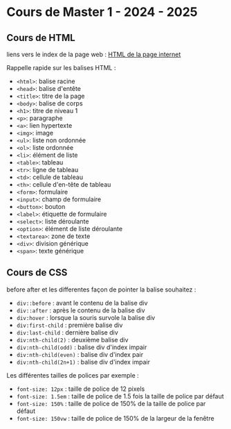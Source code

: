 # Cours de Master 1 - 2024 - 2025


## Cours de HTML
liens vers le index de la page web : [HTML de la page internet](HTML_26092024/index.html)

Rappelle rapide sur les balises HTML :

- `<html>`: balise racine
- `<head>`: balise d'entête
- `<title>`: titre de la page
- `<body>`: balise de corps
- `<h1>`: titre de niveau 1
- `<p>`: paragraphe
- `<a>`: lien hypertexte
- `<img>`: image
- `<ul>`: liste non ordonnée
- `<ol>`: liste ordonnée
- `<li>`: élément de liste
- `<table>`: tableau
- `<tr>`: ligne de tableau
- `<td>`: cellule de tableau
- `<th>`: cellule d'en-tête de tableau
- `<form>`: formulaire
- `<input>`: champ de formulaire
- `<button>`: bouton
- `<label>`: étiquette de formulaire
- `<select>`: liste déroulante
- `<option>`: élément de liste déroulante
- `<textarea>`: zone de texte
- `<div>`: division générique
- `<span>`: texte générique


## Cours de CSS

before after et les differentes façon de pointer la balise souhaitez :

- `div::before` : avant le contenu de la balise div
- `div::after` : après le contenu de la balise div
- `div:hover` : lorsque la souris survole la balise div
- `div:first-child` : première balise div
- `div:last-child` : dernière balise div
- `div:nth-child(2)` : deuxième balise div
- `div:nth-child(odd)` : balise div d'index impair
- `div:nth-child(even)` : balise div d'index pair
- `div:nth-child(2n+1)` : balise div d'index impair


Les différentes tailles de polices par exemple :

- `font-size: 12px` : taille de police de 12 pixels
- `font-size: 1.5em` : taille de police de 1.5 fois la taille de police par défaut
- `font-size: 150%` : taille de police de 150% de la taille de police par défaut
- `font-size: 150vw` : taille de police de 150% de la largeur de la fenêtre
